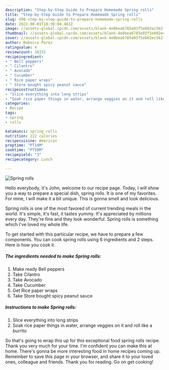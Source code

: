```yaml
---
description: "Step-by-Step Guide to Prepare Homemade Spring rolls"
title: "Step-by-Step Guide to Prepare Homemade Spring rolls"
slug: 498-step-by-step-guide-to-prepare-homemade-spring-rolls
date: 2022-08-01T18:30:04.461Z
image: //assets-global.cpcdn.com/assets/blank-4e0bea6785e03f5e602ec562f230caae08da540cada707380b4fe1bbebba43da.png
thumbnail: //assets-global.cpcdn.com/assets/blank-4e0bea6785e03f5e602ec562f230caae08da540cada707380b4fe1bbebba43da.png
cover: //assets-global.cpcdn.com/assets/blank-4e0bea6785e03f5e602ec562f230caae08da540cada707380b4fe1bbebba43da.png
author: Rebecca Perez
ratingvalue: 4
reviewcount: 18331
recipeingredient:
- " Bell peppers"
- " Cilantro"
- " Avocado"
- " Cucumber"
- " Rice paper wraps"
- " Store bought spicy peanut sauce"
recipeinstructions:
- "Slice everything into long strips"
- "Soak rice paper things in water, arrange veggies on it and roll like a burrito"
categories:
- Recipe
tags:
- spring
- rolls

katakunci: spring rolls 
nutrition: 222 calories
recipecuisine: American
preptime: "PT14M"
cooktime: "PT58M"
recipeyield: "3"
recipecategory: Lunch

---
```



![Spring rolls](//assets-global.cpcdn.com/assets/blank-4e0bea6785e03f5e602ec562f230caae08da540cada707380b4fe1bbebba43da.png)

Hello everybody, it's John, welcome to our recipe page. Today, I will show you a way to prepare a special dish, spring rolls. It is one of my favorites. For mine, I will make it a bit unique. This is gonna smell and look delicious.



Spring rolls is one of the most favored of current trending meals in the world. It's simple, it's fast, it tastes yummy. It's appreciated by millions every day. They're fine and they look wonderful. Spring rolls is something which I've loved my whole life.


To get started with this particular recipe, we have to prepare a few components. You can cook spring rolls using 6 ingredients and 2 steps. Here is how you cook it.

<!--inarticleads1-->

##### The ingredients needed to make Spring rolls:

1. Make ready  Bell peppers
1. Take  Cilantro
1. Take  Avocado
1. Take  Cucumber
1. Get  Rice paper wraps
1. Take  Store bought spicy peanut sauce




<!--inarticleads2-->

##### Instructions to make Spring rolls:

1. Slice everything into long strips
1. Soak rice paper things in water, arrange veggies on it and roll like a burrito




So that's going to wrap this up for this exceptional food spring rolls recipe. Thank you very much for your time. I'm confident you can make this at home. There's gonna be more interesting food in home recipes coming up. Remember to save this page in your browser, and share it to your loved ones, colleague and friends. Thank you for reading. Go on get cooking!
